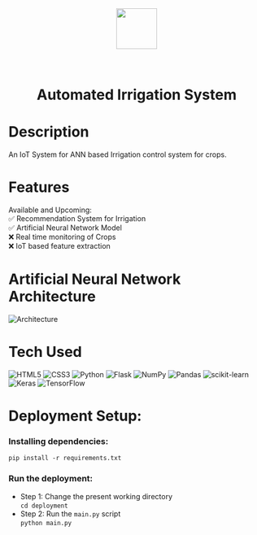 <div align="center">
    <img src="https://user-images.githubusercontent.com/59119736/217533845-c569be50-e38d-420e-b553-a59980ededcc.png" width="80px">
    <h1> <br/>Automated Irrigation System</h1>
</div>


# Description
An IoT System for ANN based Irrigation control system for crops.

# Features
Available and Upcoming:  
✅ Recommendation System for Irrigation  
✅ Artificial Neural Network Model  
❌ Real time monitoring of Crops  
❌ IoT based feature extraction  

# Artificial Neural Network Architecture
![Architecture](https://user-images.githubusercontent.com/59119736/217534534-3c68b4c7-24d1-4014-8a06-f6c191edc284.png)


 
# Tech Used

![HTML5](https://img.shields.io/badge/html5-%23E34F26.svg?style=for-the-badge&logo=html5&logoColor=white) ![CSS3](https://img.shields.io/badge/css3-%231572B6.svg?style=for-the-badge&logo=css3&logoColor=white) ![Python](https://img.shields.io/badge/python-3670A0?style=for-the-badge&logo=python&logoColor=ffdd54) ![Flask](https://img.shields.io/badge/flask-%23000.svg?style=for-the-badge&logo=flask&logoColor=white) ![NumPy](https://img.shields.io/badge/numpy-%23013243.svg?style=for-the-badge&logo=numpy&logoColor=white) ![Pandas](https://img.shields.io/badge/pandas-%23150458.svg?style=for-the-badge&logo=pandas&logoColor=white) ![scikit-learn](https://img.shields.io/badge/scikit--learn-%23F7931E.svg?style=for-the-badge&logo=scikit-learn&logoColor=white) ![Keras](https://img.shields.io/badge/Keras-%23D00000.svg?style=for-the-badge&logo=Keras&logoColor=white) ![TensorFlow](https://img.shields.io/badge/TensorFlow-%23FF6F00.svg?style=for-the-badge&logo=TensorFlow&logoColor=white)
      
# Deployment Setup:
### Installing dependencies:  
`pip install -r requirements.txt`
### Run the deployment:
- Step 1: Change the present working directory  
`cd deployment` 
- Step 2: Run the `main.py` script  
`python main.py`

    
